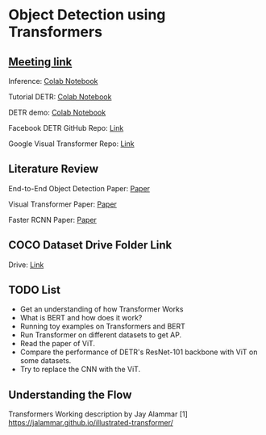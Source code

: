 # Object Detection using Transformers

## [Meeting link](https://cmu.zoom.us/j/91389034887?pwd=Wmk5QmxQQjRrVWs1emxCYkZseFdJQT09)

Inference: [Colab Notebook](https://colab.research.google.com/github/facebookresearch/detr/blob/colab/notebooks/detr_demo.ipynb#scrollTo=GJhCp8y0-b-H)

Tutorial DETR: [Colab Notebook](https://colab.research.google.com/github/facebookresearch/detr/blob/colab/notebooks/detr_attention.ipynb#scrollTo=_GQzINI-FBWp)

DETR demo: [Colab Notebook](https://colab.research.google.com/github/facebookresearch/detr/blob/colab/notebooks/detr_demo.ipynb)

Facebook DETR GitHub Repo: [Link](https://github.com/facebookresearch/detr)

Google Visual Transformer Repo: [Link](https://github.com/google-research/vision_transformer)

## Literature Review

End-to-End Object Detection Paper: [Paper](https://arxiv.org/pdf/2005.12872.pdf)

Visual Transformer Paper: [Paper](https://arxiv.org/pdf/2010.11929.pdf)

Faster RCNN Paper: [Paper](https://arxiv.org/pdf/1506.01497.pdf)

## COCO Dataset Drive Folder Link
Drive: [Link](https://drive.google.com/drive/folders/1IUtJXzzX561Wm-ban7mFlNX2PE3HQqsB?usp=sharing)



## TODO List
* Get an understanding of how Transformer Works
* What is BERT and how does it work?
* Running toy examples on Transformers and BERT
* Run Transformer on different datasets to get AP.
* Read the paper of ViT.
* Compare the performance of DETR's ResNet-101 backbone with ViT on some datasets.
* Try to replace the CNN with the ViT.

## Understanding the Flow
Transformers Working description by Jay Alammar
[1] https://jalammar.github.io/illustrated-transformer/
